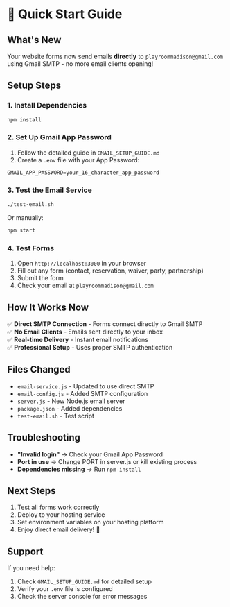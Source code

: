 # 🚀 Quick Start Guide

## What's New

Your website forms now send emails **directly** to `playroommadison@gmail.com` using Gmail SMTP - no more email clients opening!

## Setup Steps

### 1. Install Dependencies
```bash
npm install
```

### 2. Set Up Gmail App Password
1. Follow the detailed guide in `GMAIL_SETUP_GUIDE.md`
2. Create a `.env` file with your App Password:
```
GMAIL_APP_PASSWORD=your_16_character_app_password
```

### 3. Test the Email Service
```bash
./test-email.sh
```

Or manually:
```bash
npm start
```

### 4. Test Forms
1. Open `http://localhost:3000` in your browser
2. Fill out any form (contact, reservation, waiver, party, partnership)
3. Submit the form
4. Check your email at `playroommadison@gmail.com`

## How It Works Now

✅ **Direct SMTP Connection** - Forms connect directly to Gmail SMTP  
✅ **No Email Clients** - Emails sent directly to your inbox  
✅ **Real-time Delivery** - Instant email notifications  
✅ **Professional Setup** - Uses proper SMTP authentication  

## Files Changed

- `email-service.js` - Updated to use direct SMTP
- `email-config.js` - Added SMTP configuration
- `server.js` - New Node.js email server
- `package.json` - Added dependencies
- `test-email.sh` - Test script

## Troubleshooting

- **"Invalid login"** → Check your Gmail App Password
- **Port in use** → Change PORT in server.js or kill existing process
- **Dependencies missing** → Run `npm install`

## Next Steps

1. Test all forms work correctly
2. Deploy to your hosting service
3. Set environment variables on your hosting platform
4. Enjoy direct email delivery! 🎉

## Support

If you need help:
1. Check `GMAIL_SETUP_GUIDE.md` for detailed setup
2. Verify your `.env` file is configured
3. Check the server console for error messages
